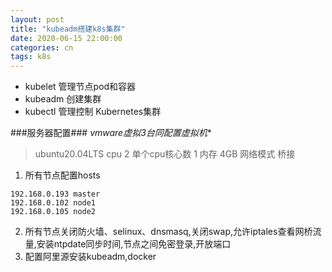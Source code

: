 ```yaml
---
layout: post
title: "kubeadm搭建k8s集群"
date: 2020-06-15 22:00:00
categories: cn
tags: k8s
---
```


* kubelet 管理节点pod和容器
* kubeadm 创建集群
* kubectl 管理控制 Kubernetes集群

###服务器配置###
*vmware虚拟3台同配置虚拟机**
> ubuntu20.04LTS
> cpu 2
> 单个cpu核心数 1
> 内存 4GB
> 网络模式 桥接

1. 所有节点配置hosts
```
192.168.0.193 master
192.168.0.102 node1
192.168.0.105 node2
```
2. 所有节点关闭防火墙、selinux、dnsmasq,关闭swap,允许iptales查看网桥流量,安装ntpdate同步时间,节点之间免密登录,开放端口
3. 配置阿里源安装kubeadm,docker

